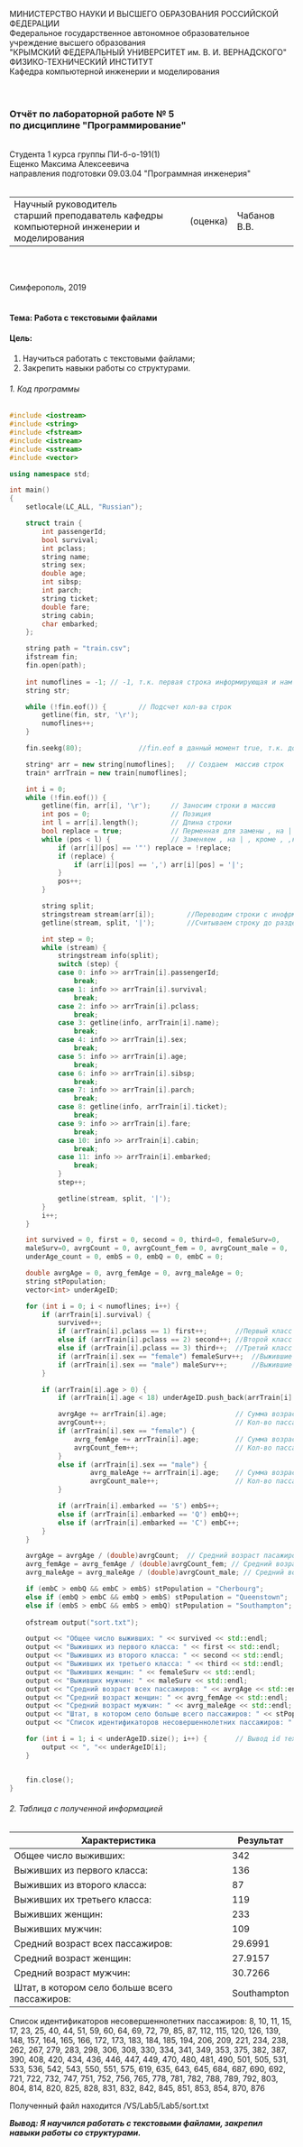 МИНИСТЕРСТВО НАУКИ  И ВЫСШЕГО ОБРАЗОВАНИЯ РОССИЙСКОЙ ФЕДЕРАЦИИ  
Федеральное государственное автономное образовательное учреждение высшего образования  
"КРЫМСКИЙ ФЕДЕРАЛЬНЫЙ УНИВЕРСИТЕТ им. В. И. ВЕРНАДСКОГО"  
ФИЗИКО-ТЕХНИЧЕСКИЙ ИНСТИТУТ  
Кафедра компьютерной инженерии и моделирования
<br/><br/>
​
### Отчёт по лабораторной работе № 5 <br/> по дисциплине "Программирование"
<br/>
​
Студента 1 курса группы ПИ-б-о-191(1)<br/> 
Ещенко Максима Алексеевича <br/>
направления подготовки 09.03.04 "Программная инженерия"  
<br/>
​
<table>
<tr><td>Научный руководитель<br/> старший преподаватель кафедры<br/> компьютерной инженерии и моделирования</td>
<td>(оценка)</td>
<td>Чабанов В.В.</td>
</tr>
</table>
<br/><br/>

Симферополь, 2019
<br/><br/>

#### Тема: Работа с текстовыми файлами

#### Цель: 
1. Научиться работать с текстовыми файлами;
2. Закрепить навыки работы со структурами.

###### 1. Код программы <br/>

```cpp
#include <iostream>
#include <string>
#include <fstream>
#include <istream>
#include <sstream>
#include <vector>

using namespace std;

int main()
{
	setlocale(LC_ALL, "Russian");

	struct train {
		int passengerId;
		bool survival;
		int pclass;
		string name;
		string sex;
		double age;
		int sibsp;
		int parch;
		string ticket;
		double fare;
		string cabin;
		char embarked;
	};

	string path = "train.csv";
	ifstream fin;
	fin.open(path);
	
	int numoflines = -1; // -1, т.к. первая строка информирующая и нам не нужна для счета
	string str;

	while (!fin.eof()) {		// Подсчет кол-ва строк
		getline(fin, str, '\r');
		numoflines++;
	}

	fin.seekg(80);				//fin.eof в данный момент true, т.к. дошел до конца документа, поэтому переходим в начало документа на вторую строку

	string* arr = new string[numoflines];	// Создаем  массив строк
	train* arrTrain = new train[numoflines];

	int i = 0;
	while (!fin.eof()) {
		getline(fin, arr[i], '\r');		// Заносим строки в массив
		int pos = 0;					// Позиция 
		int l = arr[i].length();		// Длина строки
		bool replace = true;			// Перменная для замены , на |
		while (pos < l) {				// Заменяем , на | , кроме , ,которые в " "
			if (arr[i][pos] == '"') replace = !replace;
			if (replace) {
				if (arr[i][pos] == ',') arr[i][pos] = '|';
			}
			pos++;
		}

		string split;
		stringstream stream(arr[i]);		//Переводим строки с инофрмацией в поток
		getline(stream, split, '|');		//Считываем строку до разделителя | и помещаем в строку stream

		int step = 0;
		while (stream) {
			stringstream info(split);
			switch (step) { 
			case 0: info >> arrTrain[i].passengerId;
				break;
			case 1: info >> arrTrain[i].survival;
				break;
			case 2: info >> arrTrain[i].pclass;
				break;
			case 3: getline(info, arrTrain[i].name);
				break;
			case 4: info >> arrTrain[i].sex;
				break;
			case 5: info >> arrTrain[i].age;
				break;
			case 6: info >> arrTrain[i].sibsp;
				break;
			case 7: info >> arrTrain[i].parch;
				break;
			case 8: getline(info, arrTrain[i].ticket);
				break;
			case 9: info >> arrTrain[i].fare;
				break;
			case 10: info >> arrTrain[i].cabin;
				break;
			case 11: info >> arrTrain[i].embarked;
				break;
			}
			step++;

			getline(stream, split, '|');
		}
		i++;
	}

	int survived = 0, first = 0, second = 0, third=0, femaleSurv=0, 
	maleSurv=0, avrgCount = 0, avrgCount_fem = 0, avrgCount_male = 0, 
	underAge_count = 0, embS = 0, embQ = 0, embC = 0;

	double avrgAge = 0, avrg_femAge = 0, avrg_maleAge = 0;
	string stPopulation;
	vector<int> underAgeID;

	for (int i = 0; i < numoflines; i++) {
		if (arrTrain[i].survival) {
			survived++;
			if (arrTrain[i].pclass == 1) first++;		//Первый класс
			else if (arrTrain[i].pclass == 2) second++;	//Второй класс
			else if (arrTrain[i].pclass == 3) third++;	//Третий класс
			if (arrTrain[i].sex == "female") femaleSurv++;	//Выжившие женского пола
			if (arrTrain[i].sex == "male") maleSurv++;		//Выжившие мужского пола
		}

		if (arrTrain[i].age > 0) {
			if (arrTrain[i].age < 18) underAgeID.push_back(arrTrain[i].passengerId);	// Занесение id тех, кому меньше 18 лет

			avrgAge += arrTrain[i].age;					// Сумма возрастов пассажиров
			avrgCount++;								// Кол-во пассажиров, у которых указн возраст
			if (arrTrain[i].sex == "female") {			
				avrg_femAge += arrTrain[i].age;			// Сумма возрастов пассажиров женского пола
				avrgCount_fem++;						// Кол-во пассажиров женского пола, у которых укаазн возраст
			}
			else if (arrTrain[i].sex == "male") {			
					avrg_maleAge += arrTrain[i].age;	// Сумма возрастов пассажиров мужского пола
					avrgCount_male++;					// Кол-во пассажиров мужского пола, у которых указан возраст
			}

			if (arrTrain[i].embarked == 'S') embS++;
			else if (arrTrain[i].embarked == 'Q') embQ++;
			else if (arrTrain[i].embarked == 'C') embC++;
		}
	}

	avrgAge = avrgAge / (double)avrgCount;	// Средний возраст пасажиров
	avrg_femAge = avrg_femAge / (double)avrgCount_fem; // Средний возраст пасажиров женского пола
	avrg_maleAge = avrg_maleAge / (double)avrgCount_male; // Средний возраст пасажиров мужского пола

	if (embC > embQ && embC > embS) stPopulation = "Cherbourg";			// Поиск штата с наибольшим населением
	else if (embQ > embC && embQ > embS) stPopulation = "Queenstown";
	else if (embS > embC && embS > embQ) stPopulation = "Southampton";
	
	ofstream output("sort.txt");										// Объект класса ofstream для вывода в файл

	output << "Общее число выживших: " << survived << std::endl;
	output << "Выживших из первого класса: " << first << std::endl;
	output << "Выживших из второго класса: " << second << std::endl;
	output << "Выживших их третьего класса: " << third << std::endl;
	output << "Выживших женщин: " << femaleSurv << std::endl;
	output << "Выживших мужчин: " << maleSurv << std::endl;
	output << "Средний возраст всех пассажиров: " << avrgAge << std::endl;
	output << "Средний возраст женщин: " << avrg_femAge << std::endl;
	output << "Средний возраст мужчин: " << avrg_maleAge << std::endl;
	output << "Штат, в котором село больше всего пассажиров: " << stPopulation << std::endl;
	output << "Список идентификаторов несовершеннолетних пассажиров: " << underAgeID[0];

	for (int i = 1; i < underAgeID.size(); i++) {		// Вывод id тех, кому меньше 18
		output << ", "<< underAgeID[i];
	}


	fin.close();
}
```

###### 2. Таблица с полученной информацией <br/>

| Характеристика  | Результат |
| ------------- | ------------- |
|Общее число выживших:  | 342  |
| Выживших из первого класса:  | 136  |
| Выживших из второго класса:  | 87 |
| Выживших их третьего класса:  | 119  |
| Выживших женщин:  | 233  |
| Выживших мужчин:  | 109  |
| Средний возраст всех пассажиров:  | 29.6991  |
| Средний возраст женщин:  | 27.9157  |
| Средний возраст мужчин:  | 30.7266  |
| Штат, в котором село больше всего пассажиров:  | Southampton  |

Список идентификаторов несовершеннолетних пассажиров: 8, 10, 11, 15, 17, 23, 25, 40, 44, 51, 59, 60, 64, 69, 72, 79, 85, 87, 112, 115, 120, 126, 139, 148, 157, 164, 165, 166, 172, 173, 183, 184, 185, 194, 206, 209, 221, 234, 238, 262, 267, 279, 283, 298, 306, 308, 330, 334, 341, 349, 353, 375, 382, 387, 390, 408, 420, 434, 436, 446, 447, 449, 470, 480, 481, 490, 501, 505, 531, 533, 536, 542, 543, 550, 551, 575, 619, 635, 643, 645, 684, 687, 690, 692, 721, 722, 732, 747, 751, 752, 756, 765, 778, 781, 782, 788, 789, 792, 803, 804, 814, 820, 825, 828, 831, 832, 842, 845, 851, 853, 854, 870, 876 <br/>

Полученный файл находится /VS/Lab5/Lab5/sort.txt

***Вывод: Я научился работать с текстовыми файлами, закрепил навыки работы со структурами.***
